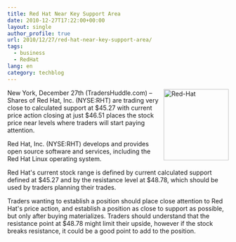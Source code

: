 ```yaml
---
title: Red Hat Near Key Support Area
date: 2010-12-27T17:22:00+00:00
layout: single
author_profile: true
url: 2010/12/27/red-hat-near-key-support-area/
tags:
  - business
  - RedHat
lang: en
category: techblog
---
```

[<img title="Red-Hat" border="0" alt="Red-Hat" align="right" src="http://lh3.ggpht.com/_vaUVXcmC3OI/TRjEN6M7SvI/AAAAAAAADio/JhU8bw8Cfjs/Red-Hat_thumb%5B2%5D.jpg?imgmax=800" width="148" height="162" />](http://lh5.ggpht.com/_vaUVXcmC3OI/TRjEMKQ4rbI/AAAAAAAADik/9_n-CCIxk8M/s1600-h/Red-Hat%5B4%5D.jpg)New York, December 27th (TradersHuddle.com) – Shares of Red Hat, Inc. (NYSE:RHT) are trading very close to calculated support at $45.27 with current price action closing at just $46.51 places the stock price near levels where traders will start paying attention.

Red Hat, Inc. (NYSE:RHT) develops and provides open source software and services, including the Red Hat Linux operating system.

Red Hat's current stock range is defined by current calculated support defined at $45.27 and by the resistance level at $48.78, which should be used by traders planning their trades.

Traders wanting to establish a position should place close attention to Red Hat's price action, and establish a position as close to support as possible, but only after buying materializes. Traders should understand that the resistance point at $48.78 might limit their upside, however if the stock breaks resistance, it could be a good point to add to the position.